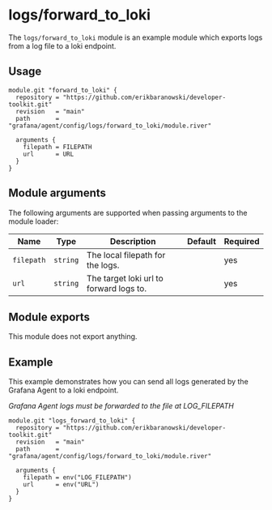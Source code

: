# logs/forward_to_loki

The `logs/forward_to_loki` module is an example module which exports logs
from a log file to a loki endpoint.

## Usage

```river
module.git "forward_to_loki" {
  repository = "https://github.com/erikbaranowski/developer-toolkit.git"
  revision   = "main"
  path       = "grafana/agent/config/logs/forward_to_loki/module.river"

  arguments {
    filepath = FILEPATH
    url      = URL
  }
}
```

## Module arguments

The following arguments are supported when passing arguments to the module
loader:

| Name | Type | Description | Default | Required
| ---- | ---- | ----------- | ------- | --------
| `filepath` | `string` | The local filepath for the logs. | | yes
| `url`      | `string` | The target loki url to forward logs to. | | yes

## Module exports

This module does not export anything.

## Example

This example demonstrates how you can send all logs generated by the Grafana
Agent to a loki endpoint.

*Grafana Agent logs must be forwarded to the file at LOG_FILEPATH*

```river
module.git "logs_forward_to_loki" {
  repository = "https://github.com/erikbaranowski/developer-toolkit.git"
  revision   = "main"
  path       = "grafana/agent/config/logs/forward_to_loki/module.river"

  arguments {
    filepath = env("LOG_FILEPATH")
    url      = env("URL")
  }
}

```

